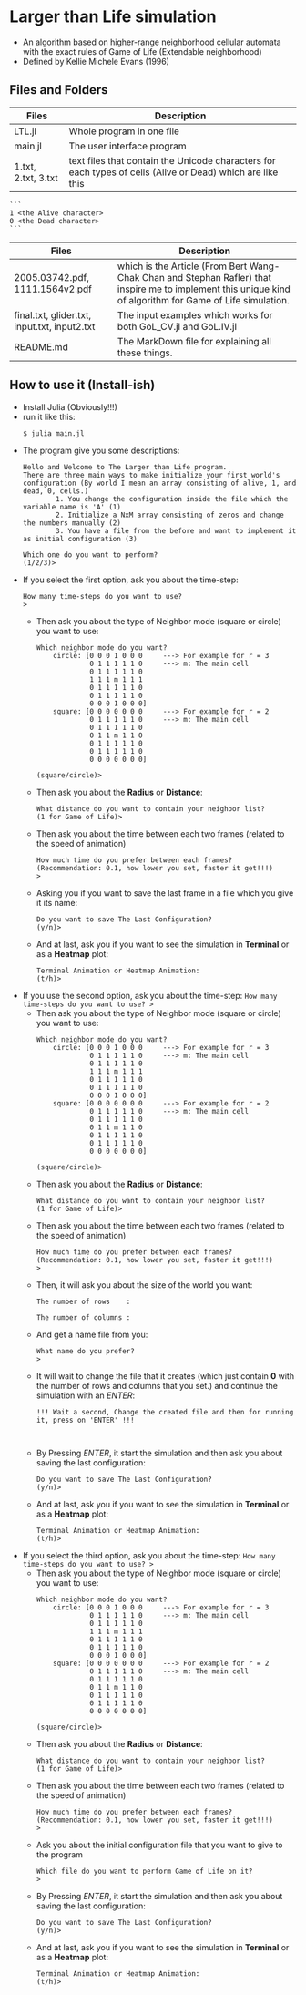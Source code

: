 # Larger than Life simulation
- An algorithm based on higher-range neighborhood cellular automata with the exact rules of Game of Life (Extendable neighborhood)
- Defined by Kellie Michele Evans (1996)


## Files and Folders

| Files | Description |
| ----- | ----------- |
| LTL.jl | Whole program in one file |
| main.jl | The user interface program |
| 1.txt, 2.txt, 3.txt | text files that contain the Unicode characters for each types of cells (Alive or Dead) which are like this |
    ```
    1 <the Alive character> 
    0 <the Dead character>
    ```
| Files | Description |
| ----- | ----------- |
| 2005.03742.pdf, 1111.1564v2.pdf | which is the Article (From Bert Wang-Chak Chan and Stephan Rafler) that inspire me to implement this unique kind of algorithm for Game of Life simulation. |
| final.txt, glider.txt, input.txt, input2.txt | The input examples which works for both GoL_CV.jl and GoL.IV.jl |
| README.md | The MarkDown file for explaining all these things. |

## How to use it (Install-ish)
- Install Julia (Obviously!!!)
- run it like this:
    ```
    $ julia main.jl
    ```
- The program give you some descriptions:
    ```
    Hello and Welcome to The Larger than Life program.
    There are three main ways to make initialize your first world's configuration (By world I mean an array consisting of alive, 1, and dead, 0, cells.)
            1. You change the configuration inside the file which the variable name is 'A' (1)
            2. Initialize a NxM array consisting of zeros and change the numbers manually (2)
            3. You have a file from the before and want to implement it as initial configuration (3)

    Which one do you want to perform?
    (1/2/3)> 
    ```
- If you select the first option, ask you about the time-step:
    ```
    How many time-steps do you want to use?
    > 
    ```
    - Then ask you about the type of Neighbor mode (square or circle) you want to use:
        ```
        Which neighbor mode do you want?
            circle: [0 0 0 1 0 0 0     ---> For example for r = 3
                     0 1 1 1 1 1 0     ---> m: The main cell
                     0 1 1 1 1 1 0
                     1 1 1 m 1 1 1
                     0 1 1 1 1 1 0
                     0 1 1 1 1 1 0
                     0 0 0 1 0 0 0]
            square: [0 0 0 0 0 0 0     ---> For example for r = 2
                     0 1 1 1 1 1 0     ---> m: The main cell
                     0 1 1 1 1 1 0
                     0 1 1 m 1 1 0
                     0 1 1 1 1 1 0
                     0 1 1 1 1 1 0
                     0 0 0 0 0 0 0]

        (square/circle)> 
        ```
    - Then ask you about the **Radius** or **Distance**:
        ```
        What distance do you want to contain your neighbor list?
        (1 for Game of Life)> 
        ```
    - Then ask you about the time between each two frames (related to the speed of animation)
        ```
        How much time do you prefer between each frames? (Recommendation: 0.1, how lower you set, faster it get!!!)
        > 
        ```
    - Asking you if you want to save the last frame in a file which you give it its name:
        ```
        Do you want to save The Last Configuration?
        (y/n)> 
        ```
    - And at last, ask you if you want to see the simulation in **Terminal** or as a **Heatmap** plot:
        ```
        Terminal Animation or Heatmap Animation:
        (t/h)> 
        ```
- If you use the second option, ask you about the time-step:
        ```
        How many time-steps do you want to use?
        > 
        ```
    - Then ask you about the type of Neighbor mode (square or circle) you want to use:
        ```
        Which neighbor mode do you want?
            circle: [0 0 0 1 0 0 0     ---> For example for r = 3
                     0 1 1 1 1 1 0     ---> m: The main cell
                     0 1 1 1 1 1 0
                     1 1 1 m 1 1 1
                     0 1 1 1 1 1 0
                     0 1 1 1 1 1 0
                     0 0 0 1 0 0 0]
            square: [0 0 0 0 0 0 0     ---> For example for r = 2
                     0 1 1 1 1 1 0     ---> m: The main cell
                     0 1 1 1 1 1 0
                     0 1 1 m 1 1 0
                     0 1 1 1 1 1 0
                     0 1 1 1 1 1 0
                     0 0 0 0 0 0 0]

        (square/circle)> 
        ```
    - Then ask you about the **Radius** or **Distance**:
        ```
        What distance do you want to contain your neighbor list?
        (1 for Game of Life)> 
        ```
    - Then ask you about the time between each two frames (related to the speed of animation)
        ```
        How much time do you prefer between each frames? (Recommendation: 0.1, how lower you set, faster it get!!!)
        > 
        ```
    - Then, it will ask you about the size of the world you want:
        ```
        The number of rows    : 

        The number of columns : 
        ```
    - And get a name file from you:
        ```
        What name do you prefer?
        > 
        ```
    - It will wait to change the file that it creates (which just contain **0** with the number of rows and columns that you set.) and continue the simulation with an *ENTER*:
        ```
        !!! Wait a second, Change the created file and then for running it, press on 'ENTER' !!!
        
        
        
        ```
    - By Pressing *ENTER*, it start the simulation and then ask you about saving the last configuration:
        ```
        Do you want to save The Last Configuration?
        (y/n)> 
        ```
    - And at last, ask you if you want to see the simulation in **Terminal** or as a **Heatmap** plot:
        ```
        Terminal Animation or Heatmap Animation:
        (t/h)> 
        ```
- If you select the third option, ask you about the time-step:
        ```
        How many time-steps do you want to use?
        > 
        ```
    - Then ask you about the type of Neighbor mode (square or circle) you want to use:
        ```
        Which neighbor mode do you want?
            circle: [0 0 0 1 0 0 0     ---> For example for r = 3
                     0 1 1 1 1 1 0     ---> m: The main cell
                     0 1 1 1 1 1 0
                     1 1 1 m 1 1 1
                     0 1 1 1 1 1 0
                     0 1 1 1 1 1 0
                     0 0 0 1 0 0 0]
            square: [0 0 0 0 0 0 0     ---> For example for r = 2
                     0 1 1 1 1 1 0     ---> m: The main cell
                     0 1 1 1 1 1 0
                     0 1 1 m 1 1 0
                     0 1 1 1 1 1 0
                     0 1 1 1 1 1 0
                     0 0 0 0 0 0 0]

        (square/circle)> 
        ```
    - Then ask you about the **Radius** or **Distance**:
        ```
        What distance do you want to contain your neighbor list?
        (1 for Game of Life)> 
        ```
    - Then ask you about the time between each two frames (related to the speed of animation)
        ```
        How much time do you prefer between each frames? (Recommendation: 0.1, how lower you set, faster it get!!!)
        > 
        ``` 
    - Ask you about the initial configuration file that you want to give to the program
        ```
        Which file do you want to perform Game of Life on it?
        > 
        ```
    - By Pressing *ENTER*, it start the simulation and then ask you about saving the last configuration:
        ```
        Do you want to save The Last Configuration?
        (y/n)> 
        ```
    - And at last, ask you if you want to see the simulation in **Terminal** or as a **Heatmap** plot:
        ```
        Terminal Animation or Heatmap Animation:
        (t/h)> 
        ```

    
